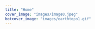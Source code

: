 ```yaml
---
title: "Home"
cover_image: "images/image0.jpeg"
botcover_image: "images/earthtopo1.gif"
---
```


<!-- **eSCAPE** is a _scalable parallelised Python-based numerical model_ built to simulate **landscapes and basins evolution** at high resolution.

Designed to address problems related to **Earth surface dynamics** such as geomorphology, hydrology, and stratigraphy, it can also be used in related fields. -->

